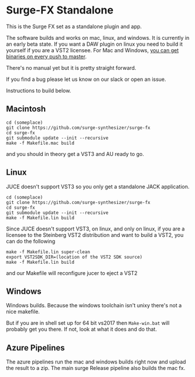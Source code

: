 # Surge-FX Standalone

This is the Surge FX set as a standalone plugin and app.

The software builds and works on mac, linux, and windows. It is currently in an early beta state. If you want
a DAW plugin on linux you need to build it yourself if you are a VST2 licensee. For Mac and Windows, 
[you can get binaries on every push to master](https://github.com/surge-synthesizer/surge-fx/releases). 

There's no manual yet but it is pretty straight forward.

If you find a bug please let us know on our slack or open an issue.

Instructions to build below.

## Macintosh

```
cd (someplace)
git clone https://github.com/surge-synthesizer/surge-fx
cd surge-fx
git submodule update --init --recursive
make -f Makefile.mac build
```

and you should in theory get a VST3 and AU ready to go.


## Linux

JUCE doesn't support VST3 so you only get a standalone JACK application.

```
cd (someplace)
git clone https://github.com/surge-synthesizer/surge-fx
cd surge-fx
git submodule update --init --recursive
make -f Makefile.lin build
```

Since JUCE doesn't support VST3, on linux, and only on linux, if you are a 
licensee to the Steinberg VST2 distribution and want to build a VST2, you can do the following

```
make -f Makefile.lin super-clean
export VST2SDK_DIR=(location of the VST2 SDK source)
make -f Makefile.lin build
```

and our Makefile will reconfigure jucer to eject a VST2

## Windows

Windows builds. Because the windows toolchain isn't unixy there's not a nice makefile.

But if you are in shell set up for 64 bit vs2017 then `Make-win.bat` will probably get you there.
If not, look at what it does and do that. 

## Azure Pipelines

The azure pipelines run the mac and windows builds right now and upload the result to a zip.
The main surge Release pipeline also builds the mac fx.
